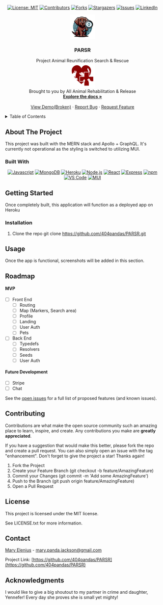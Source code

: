 <div align="center">

  <!-- Add badges using the following format: -->
  <!-- ![Name](urlToShieldHere)(urlToGithubHere) -->

[![License: MIT](https://img.shields.io/badge/License-MIT-yellow.svg)](https://opensource.org/licenses/MIT)
[![Contributors](https://img.shields.io/github/contributors/404pandas/PARSR.svg?style=plastic&logo=appveyor)](https://github.com/404pandas/PARSR/graphs/contributors)
[![Forks](https://img.shields.io/github/forks/404pandas/PARSR.svg?style=plastic&logo=appveyor)](https://github.com/404pandas/PARSR/network/members)
[![Stargazers](https://img.shields.io/github/stars/404pandas/PARSR.svg?style=plastic&logo=appveyor)](https://github.com/404pandas/PARSR/stargazers)
[![Issues](https://img.shields.io/github/issues/404pandas/PARSR.svg?style=plastic&logo=appveyor)](https://github.com/404pandas/PARSR/issues)
[![LinkedIn](https://img.shields.io/badge/-LinkedIn-black.svg?style=plastic&logo=appveyor&logo=linkedin&colorB=555)](https://linkedin.com/in/LinkedInUsername)

</div>

<!-- PROJECT LOGO -->

<div align="center">
  <a href="https://github.com/404pandas/PARSR">
    <img src="./client/src/assets/images/parsr-logo.png" alt="Logo" width="80" height="80">
  </a>

  <h3 align="center">PARSR</h3>

  <p align="center">
    Project Animal Reunification Search & Rescue    <br />
    <a href="https://github.com/404pandas/PARSR">
      <img src="./client/src/images/aarr.png" alt="Logo" width="80" height="80">
    </a><br />
    Brought to you by All Animal Rehabilitation & Release<br />
    <a href="https://github.com/404pandas/PARSR"><strong>Explore the docs »</strong></a>
    <br />
    <br />
    <a href="https://github.com/404pandas/PARSR">View Demo(Broken)</a>
    ·
    <a href="https://github.com/404pandas/PARSR/issues">Report Bug</a>
    ·
    <a href="https://github.com/404pandas/PARSR/issues">Request Feature</a>

  </p>
</div>

<!-- TABLE OF CONTENTS -->
<details>
  <summary>Table of Contents</summary>
  <ol>
    <li>
      <a href="#about-the-project">About The Project</a>
      <ul>
        <li><a href="#built-with">Built With</a></li>
      </ul>
    </li>
    <li>
      <a href="#getting-started">Getting Started</a>
      <ul>
        <li><a href="#installation">Installation</a></li>
      </ul>
    </li>
    <li><a href="#usage">Usage</a></li>
    <li><a href="#roadmap">Roadmap</a></li>
    <li><a href="#contributing">Contributing</a></li>
    <li><a href="#license">License</a></li>
    <li><a href="#contact">Contact</a></li>
    <li><a href="#acknowledgments">Acknowledgments</a></li>
  </ol>
</details>

<!-- ABOUT THE PROJECT -->

## About The Project

<!-- Add screenshots using the following format: -->
<!-- ![Screenshot alt description](directPathOfScreenshots) -->

This project was built with the MERN stack and Apollo + GraphQL.
It's currently not operational as the styling is switched to utilizing MUI.

### Built With

<div align="center">

[![Javascript](https://img.shields.io/badge/Language-JavaScript-ff0000?style=plastic&logo=JavaScript&logoWidth=10)](https://javascript.info/)
[![MongoDB](https://img.shields.io/badge/Database-MongoDB-80ff00?style=plastic&logo=MongoDB&logoWidth=10)](https://www.mongodb.com/home)
[![Heroku](https://img.shields.io/badge/Cloud-Heroku-00ff00?style=plastic&logo=Heroku&logoWidth=10)](https://devcenter.heroku.com/categories/reference)
[![Node.js](https://img.shields.io/badge/Framework-Node.js-ff0000?style=plastic&logo=Node.js&logoWidth=10)](https://nodejs.org/en/)
[![React](https://img.shields.io/badge/Framework-React.js-ff8000?style=plastic&logo=React&logoWidth=10)](https://reactjs.org/docs/getting-started.html)
[![Express](https://img.shields.io/badge/Framework-Express-80ff00?style=plastic&logo=Express&logoWidth=10)](https://expressjs.com/)
[![npm](https://img.shields.io/badge/Tools-npm-ff0000?style=plastic&logo=npm&logoWidth=10)](https://www.npmjs.com/)
[![VS Code](https://img.shields.io/badge/IDE-VSCode-ff0000?style=plastic&logo=VisualStudioCode&logoWidth=10)](https://code.visualstudio.com/docs)
[![MUI](https://img.shields.io/badge/Package-MUI-ff0000?style=plastic&logo=MUI&logoWidth=10)](https://mui.com/)

</div>

<!-- GETTING STARTED -->

## Getting Started

Once completely built, this application will function as a deployed app on Heroku

### Installation

1. Clone the repo
   git clone https://github.com/404pandas/PARSR.git

<!-- USAGE EXAMPLES -->

## Usage

Once the app is functional, screenshots will be added in this section.

<!-- ROADMAP -->

## Roadmap

#### MVP

- [ ] Front End
  - [ ] Routing
  - [ ] Map (Markers, Search area)
  - [ ] Profile
  - [ ] Landing
  - [ ] User Auth
  - [ ] Pets
- [ ] Back End
  - [ ] Typedefs
  - [ ] Resolvers
  - [ ] Seeds
  - [ ] User Auth

#### Future Development

- [ ] Stripe
- [ ] Chat

See the [open issues](https://github.com/404pandas/PARSR/issues) for a full list of proposed features (and known issues).

<!-- CONTRIBUTING -->

## Contributing

Contributions are what make the open source community such an amazing place to learn, inspire, and create. Any contributions you make are **greatly appreciated**.

If you have a suggestion that would make this better, please fork the repo and create a pull request. You can also simply open an issue with the tag "enhancement".
Don't forget to give the project a star! Thanks again!

1. Fork the Project
2. Create your Feature Branch (git checkout -b feature/AmazingFeature)
3. Commit your Changes (git commit -m 'Add some AmazingFeature')
4. Push to the Branch (git push origin feature/AmazingFeature)
5. Open a Pull Request

<!-- LICENSE -->

## License

This project is licensed under the MIT license.

See LICENSE.txt for more information.

<!-- CONTACT -->

## Contact

[Mary Elenius](https://maryelenius.com/d20) - mary.panda.jackson@gmail.com

Project Link: [https://github.com/404pandas/PARSR](https://github.com/404pandas/PARSR)

<!-- ACKNOWLEDGMENTS -->

## Acknowledgments

I would like to give a big shoutout to my partner in crime and daughter, Yennefer! Every day she proves she is small yet mighty!
